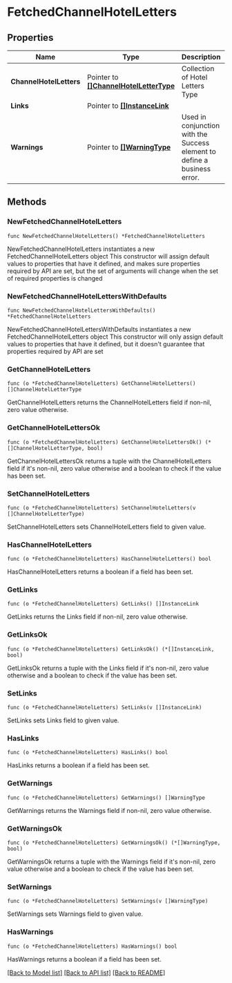 # FetchedChannelHotelLetters

## Properties

Name | Type | Description | Notes
------------ | ------------- | ------------- | -------------
**ChannelHotelLetters** | Pointer to [**[]ChannelHotelLetterType**](ChannelHotelLetterType.md) | Collection of Hotel Letters Type | [optional] 
**Links** | Pointer to [**[]InstanceLink**](InstanceLink.md) |  | [optional] 
**Warnings** | Pointer to [**[]WarningType**](WarningType.md) | Used in conjunction with the Success element to define a business error. | [optional] 

## Methods

### NewFetchedChannelHotelLetters

`func NewFetchedChannelHotelLetters() *FetchedChannelHotelLetters`

NewFetchedChannelHotelLetters instantiates a new FetchedChannelHotelLetters object
This constructor will assign default values to properties that have it defined,
and makes sure properties required by API are set, but the set of arguments
will change when the set of required properties is changed

### NewFetchedChannelHotelLettersWithDefaults

`func NewFetchedChannelHotelLettersWithDefaults() *FetchedChannelHotelLetters`

NewFetchedChannelHotelLettersWithDefaults instantiates a new FetchedChannelHotelLetters object
This constructor will only assign default values to properties that have it defined,
but it doesn't guarantee that properties required by API are set

### GetChannelHotelLetters

`func (o *FetchedChannelHotelLetters) GetChannelHotelLetters() []ChannelHotelLetterType`

GetChannelHotelLetters returns the ChannelHotelLetters field if non-nil, zero value otherwise.

### GetChannelHotelLettersOk

`func (o *FetchedChannelHotelLetters) GetChannelHotelLettersOk() (*[]ChannelHotelLetterType, bool)`

GetChannelHotelLettersOk returns a tuple with the ChannelHotelLetters field if it's non-nil, zero value otherwise
and a boolean to check if the value has been set.

### SetChannelHotelLetters

`func (o *FetchedChannelHotelLetters) SetChannelHotelLetters(v []ChannelHotelLetterType)`

SetChannelHotelLetters sets ChannelHotelLetters field to given value.

### HasChannelHotelLetters

`func (o *FetchedChannelHotelLetters) HasChannelHotelLetters() bool`

HasChannelHotelLetters returns a boolean if a field has been set.

### GetLinks

`func (o *FetchedChannelHotelLetters) GetLinks() []InstanceLink`

GetLinks returns the Links field if non-nil, zero value otherwise.

### GetLinksOk

`func (o *FetchedChannelHotelLetters) GetLinksOk() (*[]InstanceLink, bool)`

GetLinksOk returns a tuple with the Links field if it's non-nil, zero value otherwise
and a boolean to check if the value has been set.

### SetLinks

`func (o *FetchedChannelHotelLetters) SetLinks(v []InstanceLink)`

SetLinks sets Links field to given value.

### HasLinks

`func (o *FetchedChannelHotelLetters) HasLinks() bool`

HasLinks returns a boolean if a field has been set.

### GetWarnings

`func (o *FetchedChannelHotelLetters) GetWarnings() []WarningType`

GetWarnings returns the Warnings field if non-nil, zero value otherwise.

### GetWarningsOk

`func (o *FetchedChannelHotelLetters) GetWarningsOk() (*[]WarningType, bool)`

GetWarningsOk returns a tuple with the Warnings field if it's non-nil, zero value otherwise
and a boolean to check if the value has been set.

### SetWarnings

`func (o *FetchedChannelHotelLetters) SetWarnings(v []WarningType)`

SetWarnings sets Warnings field to given value.

### HasWarnings

`func (o *FetchedChannelHotelLetters) HasWarnings() bool`

HasWarnings returns a boolean if a field has been set.


[[Back to Model list]](../README.md#documentation-for-models) [[Back to API list]](../README.md#documentation-for-api-endpoints) [[Back to README]](../README.md)


